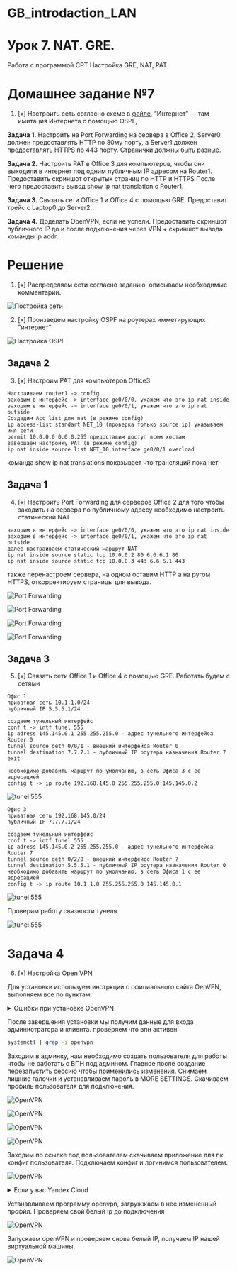 # GB_introdaction_LAN

# Урок 7. NAT. GRE.

Работа с программой CPT
Настройка GRE, NAT, PAT

# Домашнее задание №7
1. [x] Настроить сеть согласно схеме в [файле](https://github.com/gleb-erokhin/GB_introdaction_LAN/blob/7th/s7_homework.pkt), “Интернет” — там имитация Интернета с помощью OSPF, 

**Задача 1.** Настроить на Port Forwarding на сервера в Office 2. Server0 должен предоставлять HTTP по 80му порту, а Server1 должен предоставлять HTTPS по 443 порту. Странички должны быть разные.

**Задача 2.** Настроить PAT в Office 3 для компьютеров, чтобы они выходили в интернет под одним публичным IP адресом на Router1. Предоставить скриншот открытых страниц по HTTP и HTTPS
После чего предоставить вывод show ip nat translation c Router1.

**Задача 3.** Связать сети Office 1 и Office 4 с помощью GRE. Предоставит трейс с Laptop0 до Server2.

**Задача 4.** Доделать OpenVPN, если не успели. Предоставить скриншот публичного IP до и после подключения через VPN + скриншот вывода команды ip addr.

# Решение

1. [x] Распределяем сети согласно заданию, описываем необходимые комментарии.

![Постройка сети](https://github.com/gleb-erokhin/GB_introdaction_LAN/blob/7th/1.jpg)

2. [x] Произведем настройку OSPF на роутерах имметирующих "интернет"

![Настройка OSPF](https://github.com/gleb-erokhin/GB_introdaction_LAN/blob/7th/2.jpg)

## Задача 2

3. [x] Настроим PAT для компьютеров Office3

```
Настраиваем router1 -> config
заходим в интерфейс -> interface ge0/0/0, укажем что это ip nat inside
заходим в интерфейс -> interface ge0/0/1, укажем что это ip nat outside
Создадим Acc list для nat (в режиме config)
ip access-list standart NET_10 (проверка только source ip) указываем имя сети
permit 10.0.0.0 0.0.0.255 предоставим доступ всем хостам 
завершаем настройку PAT (в режиме config)
ip nat inside source list NET_10 interface ge0/0/1 overload
```

команда show ip nat translations показывает что трансляций пока нет

## Задача 1

4. [x] Настроить Port Forwarding для серверов Office 2
для того чтобы заходить на сервера по публичному адресу необходимо настроить статический NAT

```
заходим в интерфейс -> interface ge0/0/0, укажем что это ip nat inside
заходим в интерфейс -> interface ge0/0/1, укажем что это ip nat outside
далее настраиваем статический маршрут NAT 
ip nat inside source static tcp 10.0.0.2 80 6.6.6.1 80
ip nat inside source static tcp 10.0.0.3 443 6.6.6.1 443
```

также перенастроем сервера, на одном оставим HTTP а на ругом HTTPS, откорректируем страницы для вывода.

![Port Forwarding](https://github.com/gleb-erokhin/GB_introdaction_LAN/blob/7th/3.jpg)

![Port Forwarding](https://github.com/gleb-erokhin/GB_introdaction_LAN/blob/7th/4.jpg)

![Port Forwarding](https://github.com/gleb-erokhin/GB_introdaction_LAN/blob/7th/5.jpg)

![Port Forwarding](https://github.com/gleb-erokhin/GB_introdaction_LAN/blob/7th/6.jpg)

## Задача 3
5. [x] Связать сети Office 1 и Office 4 с помощью GRE. 
Работать будем с сетями

 ```
Офис 1
приватная сеть 10.1.1.0/24
публичный IP 5.5.5.1/24
```

```
создаем тунельный интерфейс
conf t -> intf tunel 555
ip adress 145.145.0.1 255.255.255.0 - адрес тунельного интерфейса Router 0
tunnel source geth 0/0/1 - внешний интерфейса Router 0
tunnel destination 7.7.7.1 - публичный IP роутера назначения Router 7
exit

необходимо добавить маршрут по умолчанию, в сеть Офиса 3 с ее адресацией
config t -> ip route 192.168.145.0 255.255.255.0 145.145.0.2
```

![tunel 555](https://github.com/gleb-erokhin/GB_introdaction_LAN/blob/7th/7.jpg)

```
Офис 3 
приватная сеть 192.168.145.0/24
публичный IP 7.7.7.1/24
```

```
создаем тунельный интерфейс
conf t -> intf tunel 555
ip adress 145.145.0.2 255.255.255.0 - адрес тунельного интерфейса Router 7
tunnel source geth 0/2/0 - внешний интерфейсс Router 7
tunnel destination 5.5.5.1 - публичный IP роутера назначения Router 0
необходимо добавить маршрут по умолчанию, в сеть Офиса 1 с ее адресацией
config t -> ip route 10.1.1.0 255.255.255.0 145.145.0.1
```

![tunel 555](https://github.com/gleb-erokhin/GB_introdaction_LAN/blob/7th/8.jpg)

Проверим работу связности тунеля

![tunel 555](https://github.com/gleb-erokhin/GB_introdaction_LAN/blob/7th/9.jpg)

# Задача 4
6. [x] Настройка Open VPN

Для установки используем инстркции с официального сайта OenVPN, выполняем все по пунктам. 

<details>
    <summary>Ошибки при установке OpenVPN</summary>
Если при установке возникают ошибки доступа необбходимо перейти в режим root командой sudo su (ubuntu)
</details>

После завершения установки мы получим данные для входа администратора и клиента.
проверяем что впн активен

```bash
systemctl | grep -i openvpn
```

Заходим в админку, нам необходимо создать пользователя для работы чтобы не работать с ВПН под админом. Главное после создание перезапустить сессию чтобы применились изменения. Снимаем лишние галочки и устанавливаем пароль в MORE SETTINGS. Скачиваем профиль пользователя для подключения.

![OpenVPN](https://github.com/gleb-erokhin/GB_introdaction_LAN/blob/7th/10.jpg)

![OpenVPN](https://github.com/gleb-erokhin/GB_introdaction_LAN/blob/7th/11.jpg)

![OpenVPN](https://github.com/gleb-erokhin/GB_introdaction_LAN/blob/7th/12.jpg)

![OpenVPN](https://github.com/gleb-erokhin/GB_introdaction_LAN/blob/7th/13.jpg)

Заходим по ссылке под пользователем скачиваем приложение для пк конфиг пользователя. Подключаем конфиг и логинимся пользователем. 

![OpenVPN](https://github.com/gleb-erokhin/GB_introdaction_LAN/blob/7th/14.jpg)

<details>
    <summary>Если у вас Yandex Cloud</summary>
Если у вас Яндекс облако, то небходимо после скачивания профайла открыть его в блокноте и заменить приватный адрес на публичный.
</details>

Устанавливаем программу openvpn, загружжаем в нее измененный профйл. Проверяем свой белый ip до подключения

![OpenVPN](https://github.com/gleb-erokhin/GB_introdaction_LAN/blob/7th/15.jpg)

Запускаем openVPN и проверяем снова белый IP, получаем IP нашей виртуальной машины.

![OpenVPN](https://github.com/gleb-erokhin/GB_introdaction_LAN/blob/7th/16.jpg)



